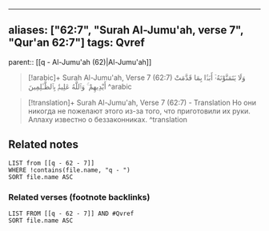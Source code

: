 
---
aliases: ["62:7", "Surah Al-Jumu'ah, verse 7", "Qur'an 62:7"]
tags: Qvref
---

parent:: [[q - Al-Jumu'ah (62)|Al-Jumu'ah]]

> [!arabic]+ Surah Al-Jumu'ah, Verse 7 (62:7)
> <span class="quran-arabic">وَلَا يَتَمَنَّوْنَهُۥٓ أَبَدًۢا بِمَا قَدَّمَتْ أَيْدِيهِمْ ۚ وَٱللَّهُ عَلِيمٌۢ بِٱلظَّـٰلِمِينَ</span>
^arabic

> [!translation]+ Surah Al-Jumu'ah, Verse 7 (62:7) - Translation
> Но они никогда не пожелают этого из-за того, что приготовили их руки. Аллаху известно о беззаконниках.
^translation



## Related notes
```dataview
LIST from [[q - 62 - 7]]
WHERE !contains(file.name, "q - ")
SORT file.name ASC
```

### Related verses (footnote backlinks)
```dataview
LIST FROM [[q - 62 - 7]] AND #Qvref
SORT file.name ASC
```

